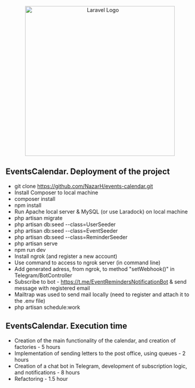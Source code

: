 <p align="center"><a href="https://laravel.com" target="_blank"><img src="https://raw.githubusercontent.com/laravel/art/master/logo-lockup/5%20SVG/2%20CMYK/1%20Full%20Color/laravel-logolockup-cmyk-red.svg" width="400" alt="Laravel Logo"></a></p>

## EventsCalendar. Deployment of the project

- git clone https://github.com/NazarH/events-calendar.git
- Install Composer to local machine
- composer install
- npm install
- Run Apache local server & MySQL (or use Laradock) on local machine
- php artisan migrate
- php artisan db:seed --class=UserSeeder
- php artisan db:seed --class=EventSeeder
- php artisan db:seed --class=ReminderSeeder
- php artisan serve
- npm run dev
- Install ngrok (and register a new account)
- Use command to access to ngrok server (in command line)
- Add generated adress, from ngrok, to method "setWebhook()" in Telegram/BotController
- Subscribe to bot - https://t.me/EventRemindersNotificationBot & send message with registered email
- Mailtrap was used to send mail locally (need to register and attach it to the .env file)
- php artisan schedule:work

## EventsCalendar. Execution time

- Creation of the main functionality of the calendar, and creation of factories - 5 hours
- Implementation of sending letters to the post office, using queues - 2 hours
- Creation of a chat bot in Telegram, development of subscription logic, and notifications - 8 hours
- Refactoring - 1.5 hour


